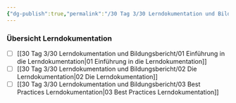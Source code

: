```yaml
---
{"dg-publish":true,"permalink":"/30 Tag 3/30 Lerndokumentation und Bildungsbericht/00 Lerndokumentation/"}
---
```


### Übersicht Lerndokumentation
- [ ] [[30 Tag 3/30 Lerndokumentation und Bildungsbericht/01 Einführung in die Lerndokumentation\|01 Einführung in die Lerndokumentation]]
- [ ] [[30 Tag 3/30 Lerndokumentation und Bildungsbericht/02 Die Lerndokumentation\|02 Die Lerndokumentation]]
- [ ] [[30 Tag 3/30 Lerndokumentation und Bildungsbericht/03 Best Practices Lerndokumentation\|03 Best Practices Lerndokumentation]]
